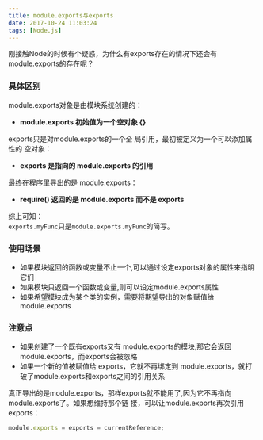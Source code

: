 ```yaml
---
title: module.exports与exports
date: 2017-10-24 11:03:24
tags: [Node.js]
---
```

刚接触Node的时候有个疑惑，为什么有exports存在的情况下还会有module.exports的存在呢？
<!--more--> 

### 具体区别
module.exports对象是由模块系统创建的：  
- **module.exports 初始值为一个空对象 {}** 

exports只是对module.exports的一个全
局引用，最初被定义为一个可以添加属性的 空对象：  
- **exports 是指向的 module.exports 的引用**

最终在程序里导出的是 module.exports：  
- **require() 返回的是 module.exports 而不是 exports**

综上可知：  
```exports.myFunc```只是```module.exports.myFunc```的简写。

### 使用场景
- 如果模块返回的函数或变量不止一个,可以通过设定exports对象的属性来指明它们
- 如果模块只返回一个函数或变量,则可以设定module.exports属性
- 如果希望模块成为某个类的实例，需要将期望导出的对象赋值给module.exports

### 注意点
- 如果创建了一个既有exports又有 module.exports的模块,那它会返回module.exports，而exports会被忽略
- 如果一个新的值被赋值给 exports，它就不再绑定到 module.exports，就打破了module.exports和exports之间的引用关系  

真正导出的是module.exports，那样exports就不能用了,因为它不再指向 module.exports了。如果想维持那个链 接，可以让module.exports再次引用exports：
``` javascript
module.exports = exports = currentReference;
```